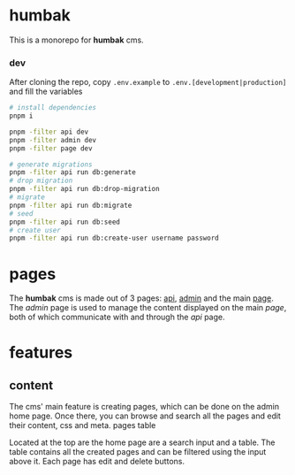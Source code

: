 # humbak

This is a monorepo for **humbak** cms.

### dev

After cloning the repo, copy `.env.example` to `.env.[development|production]` and fill the variables

```bash
# install dependencies
pnpm i

pnpm -filter api dev
pnpm -filter admin dev
pnpm -filter page dev

# generate migrations
pnpm -filter api run db:generate
# drop migration
pnpm -filter api run db:drop-migration
# migrate
pnpm -filter api run db:migrate
# seed
pnpm -filter api run db:seed
# create user
pnpm -filter api run db:create-user username password
```

# pages

The **humbak** cms is made out of 3 pages: [api](https://github.com/asasinmode/humbak/tree/master/api), [admin](https://github.com/asasinmode/humbak/tree/master/admin) and the main [page](https://github.com/asasinmode/humbak/tree/master/page). The _admin_ page is used to manage the content displayed on the main _page_, both of which communicate with and through the _api_ page.

# features

## content

The cms' main feature is creating pages, which can be done on the admin home page. Once there, you can browse and search all the pages and edit their content, css and meta.
pages table

Located at the top are the home page are a search input and a table. The table contains all the created pages and can be filtered using the input above it. Each page has edit and delete buttons.
